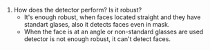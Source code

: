 1. How does the detector perform? Is it robust?
   - It's enough robust, when faces located straight and they have standart glases, also it detects faces even in mask.
   - When the face is at an angle or non-standard glasses are used detector is not enough robust, it can't detect faces. 
